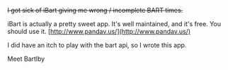 
<strike>I got sick of iBart giving me wrong / incomplete BART times.</strike>

iBart is actually a pretty sweet app. It's well maintained, and it's free.
You should use it. [http://www.pandav.us/](http://www.pandav.us/)

I did have an itch to play with the bart api, so I wrote this app.

Meet Bartlby
